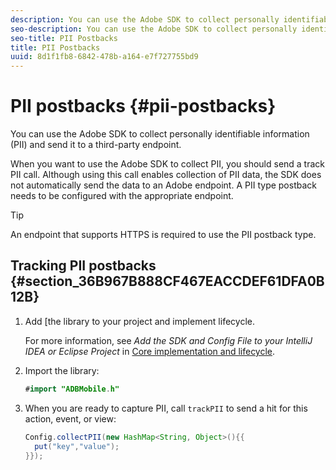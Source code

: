 ```yaml
---
description: You can use the Adobe SDK to collect personally identifiable information (PII) and send it to a third-party endpoint.
seo-description: You can use the Adobe SDK to collect personally identifiable information (PII) and send it to a third-party endpoint.
seo-title: PII Postbacks
title: PII Postbacks
uuid: 8d1f1fb8-6842-478b-a164-e7f727755bd9
---
```


# PII postbacks {#pii-postbacks}

You can use the Adobe SDK to collect personally identifiable information (PII) and send it to a third-party endpoint.

When you want to use the Adobe SDK to collect PII, you should send a track PII call. Although using this call enables collection of PII data, the SDK does not automatically send the data to an Adobe endpoint. A PII type postback needs to be configured with the appropriate endpoint.

>[!TIP]
>
>An endpoint that supports HTTPS is required to use the PII postback type.

## Tracking PII postbacks {#section_36B967B888CF467EACCDEF61DFA0B12B}

1. Add [the library to your project and implement lifecycle. 

    For more information, see *Add the SDK and Config File to your IntelliJ IDEA or Eclipse Project* in [Core implementation and lifecycle](/help/android/getting-started/dev-qs.md). 

1. Import the library: 

   ```java
   #import "ADBMobile.h"
   ```

1. When you are ready to capture PII, call `trackPII` to send a hit for this action, event, or view: 

   ```java
   Config.collectPII(new HashMap<String, Object>(){{
     put("key","value");
   }});
   ```

